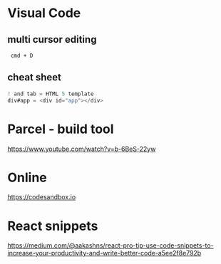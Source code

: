 # Visual Code
## multi cursor editing
``` cmd + D```

## cheat sheet
```js
! and tab = HTML 5 template
div#app = <div id="app"></div>
```
# Parcel - build tool
https://www.youtube.com/watch?v=b-6BeS-22yw

# Online
https://codesandbox.io

# React snippets
https://medium.com/@aakashns/react-pro-tip-use-code-snippets-to-increase-your-productivity-and-write-better-code-a5ee2f8e792b
